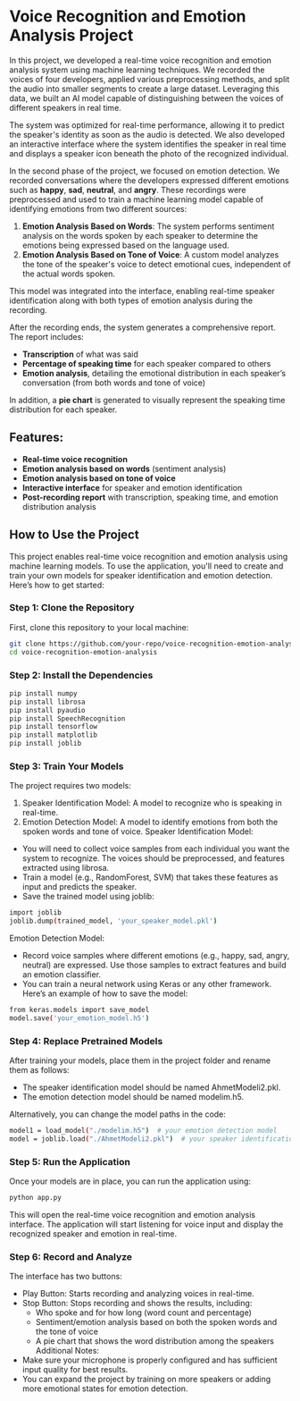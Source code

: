 # Voice Recognition and Emotion Analysis Project

In this project, we developed a real-time voice recognition and emotion analysis system using machine learning techniques. We recorded the voices of four developers, applied various preprocessing methods, and split the audio into smaller segments to create a large dataset. Leveraging this data, we built an AI model capable of distinguishing between the voices of different speakers in real time.

The system was optimized for real-time performance, allowing it to predict the speaker's identity as soon as the audio is detected. We also developed an interactive interface where the system identifies the speaker in real time and displays a speaker icon beneath the photo of the recognized individual.

In the second phase of the project, we focused on emotion detection. We recorded conversations where the developers expressed different emotions such as **happy**, **sad**, **neutral**, and **angry**. These recordings were preprocessed and used to train a machine learning model capable of identifying emotions from two different sources:

1. **Emotion Analysis Based on Words**: The system performs sentiment analysis on the words spoken by each speaker to determine the emotions being expressed based on the language used.
2. **Emotion Analysis Based on Tone of Voice**: A custom model analyzes the tone of the speaker's voice to detect emotional cues, independent of the actual words spoken.

This model was integrated into the interface, enabling real-time speaker identification along with both types of emotion analysis during the recording.

After the recording ends, the system generates a comprehensive report. The report includes:

- **Transcription** of what was said
- **Percentage of speaking time** for each speaker compared to others
- **Emotion analysis**, detailing the emotional distribution in each speaker’s conversation (from both words and tone of voice)

In addition, a **pie chart** is generated to visually represent the speaking time distribution for each speaker.

## Features:
- **Real-time voice recognition**
- **Emotion analysis based on words** (sentiment analysis)
- **Emotion analysis based on tone of voice**
- **Interactive interface** for speaker and emotion identification
- **Post-recording report** with transcription, speaking time, and emotion distribution analysis

## How to Use the Project

This project enables real-time voice recognition and emotion analysis using machine learning models. To use the application, you'll need to create and train your own models for speaker identification and emotion detection. Here’s how to get started:

### Step 1: Clone the Repository
First, clone this repository to your local machine:

```bash
git clone https://github.com/your-repo/voice-recognition-emotion-analysis.git
cd voice-recognition-emotion-analysis
```

### Step 2: Install the Dependencies

```bash
pip install numpy
pip install librosa
pip install pyaudio
pip install SpeechRecognition
pip install tensorflow
pip install matplotlib
pip install joblib
```
### Step 3: Train Your Models
The project requires two models:

1. Speaker Identification Model: A model to recognize who is speaking in real-time.
2. Emotion Detection Model: A model to identify emotions from both the spoken words and tone of voice.
Speaker Identification Model:
- You will need to collect voice samples from each individual you want the system to recognize. The voices should be preprocessed, and features extracted using librosa.
- Train a model (e.g., RandomForest, SVM) that takes these features as input and predicts the speaker.
- Save the trained model using joblib:

```bash
import joblib
joblib.dump(trained_model, 'your_speaker_model.pkl')
```

Emotion Detection Model:
- Record voice samples where different emotions (e.g., happy, sad, angry, neutral) are expressed. Use those samples to extract features and build an emotion classifier.
- You can train a neural network using Keras or any other framework. Here’s an example of how to save the model:

```bash
from keras.models import save_model
model.save('your_emotion_model.h5')
```

### Step 4: Replace Pretrained Models
After training your models, place them in the project folder and rename them as follows:

- The speaker identification model should be named AhmetModeli2.pkl.
- The emotion detection model should be named modelim.h5.

Alternatively, you can change the model paths in the code:

```bash
model1 = load_model("./modelim.h5")  # your emotion detection model
model = joblib.load("./AhmetModeli2.pkl")  # your speaker identification model
```

### Step 5: Run the Application
Once your models are in place, you can run the application using:

```bash
python app.py
```
This will open the real-time voice recognition and emotion analysis interface. The application will start listening for voice input and display the recognized speaker and emotion in real-time.

### Step 6: Record and Analyze
The interface has two buttons:

- Play Button: Starts recording and analyzing voices in real-time.
- Stop Button: Stops recording and shows the results, including:
  - Who spoke and for how long (word count and percentage)
  - Sentiment/emotion analysis based on both the spoken words and the tone of voice
  - A pie chart that shows the word distribution among the speakers
Additional Notes:
- Make sure your microphone is properly configured and has sufficient input quality for best results.
- You can expand the project by training on more speakers or adding more emotional states for emotion detection.
